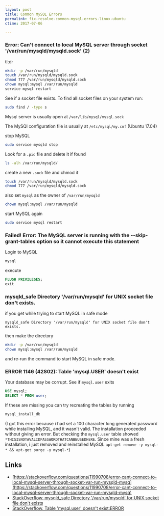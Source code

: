 ```yaml
---
layout: post
title: Common MySQL Errors
permalink: fix-resolve-common-mysql-errors-linux-ubuntu
ctime: 2017-07-06

---
```



### Error: Can't connect to local MySQL server through socket '/var/run/mysqld/mysqld.sock' (2)

tl;dr

```bash
mkdir -p /var/run/mysqld
touch /var/run/mysqld/mysqld.sock
chmod 777 /var/run/mysqld/mysqld.sock
chown mysql:mysql /var/run/mysqld
service mysql restart
```

See if a socket file exists. To find all socket files on your system run:

```bash
sudo find / -type s
```

Mysql server is usually open at `/var/lib/mysql/mysql.sock`

The MySQl configuration file is usually at `/etc/mysql/my.cnf` (Ubuntu 17.04)

stop MySQL

```bash
sudo service mysqld stop
```

Look for a `.pid` file and delete it if found

```bash
ls -alh /var/run/mysqld/
```

create a new `.sock` file and chmod it

```bash
touch /var/run/mysqld/mysqld.sock
chmod 777 /var/run/mysqld/mysqld.sock
```

also set `mysql` as the owner of `/var/run/mysqld`

```bash
chown mysql:mysql /var/run/mysqld
```

start MySQL again

```bash
sudo service mysql restart
```

### Failed! Error: The MySQL server is running with the --skip-grant-tables option so it cannot execute this statement

Login to MySQL

```bash
mysql
```
execute

```sql
FLUSH PRIVILEGES;
exit
```

### mysqld_safe Directory '/var/run/mysqld' for UNIX socket file don't exists.

if you get while trying to start MySQL in safe mode

```
mysqld_safe Directory '/var/run/mysqld' for UNIX socket file don't exists.
```
then make the directory

```bash
mkdir -p /var/run/mysqld
chown mysql:mysql /var/run/mysqld
```

and re-run the command to start MySQL in safe mode.

### ERROR 1146 (42S02): Table 'mysql.USER' doesn't exist

Your database may be corrupt. See if `mysql.user` exits

```sql
USE mysql;
SELECT * FROM user;
```

If these are missing you can try recreating the tables by running

```bash
mysql_install_db
```

(I got this error because i had set a 100 character long generated password while installing MySQL, and it wasn't valid. The installation proceeded without giving an error. But checking the `mysql.user` table showed `*THISISNOTAVALIDPASSWORDTHATCANBEUSEDHERE`. Since mine was a fresh installation, i just removed and reinstalled MySQL `apt-get remove -y mysql-* && apt-get purge -y mysql-*`)


Links
---

- [https://stackoverflow.com/questions/11990708/error-cant-connect-to-local-mysql-server-through-socket-var-run-mysqld-mysq](https://stackoverflow.com/questions/11990708/error-cant-connect-to-local-mysql-server-through-socket-var-run-mysqld-mysq)
- [StackOverflow: mysqld_safe Directory '/var/run/mysqld' for UNIX socket file don't exists](https://stackoverflow.com/questions/42153059/mysqld-safe-directory-var-run-mysqld-for-unix-socket-file-dont-exists)
- [StackOverflow: Table 'mysql.user' doesn't exist:ERROR](https://stackoverflow.com/questions/17780630/table-mysql-user-doesnt-existerror)